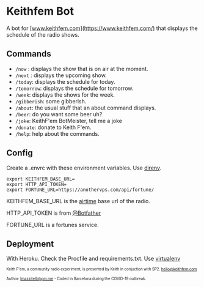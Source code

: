 # Keithfem Bot
A bot for [www.keithfem.com](https://www.keithfem.com/) that displays the schedule of the radio shows.

## Commands
* `/now` : displays the show that is on air at the moment.
* `/next` : displays the upcoming show.
* `/today`: displays the schedule for today.
* `/tomorrow`: displays the schedule for tomorrow.
* `/week`: displays the shows for the week.
* `/gibberish`: some gibberish.
* `/about`: the usual stuff that an about command displays.
* `/beer`: do you want some beer uh?
* `/joke`: KeithF'em BotMeister, tell me a joke
* `/donate`: donate to Keith F'em.
* `/help`: help about the commands.

## Config
Create a .envrc with these environment variables. Use [direnv](https://direnv.net/).

```
export KEITHFEM_BASE_URL=
export HTTP_API_TOKEN=
export FORTUNE_URL=https://anothervps.com/api/fortune/
```

KEITHFEM_BASE_URL is the [airtime](https://www.airtime.pro/) base url of the radio.

HTTP_API_TOKEN is from [@Botfather](https://web.telegram.org/#/im?p=@BotFather)

FORTUNE_URL is a fortunes service.

## Deployment

With Heroku. Check the Procfile and requirements.txt. Use [virtualenv](https://virtualenv.pypa.io/en/stable/)

<sub><sup>Keith F'em, a community radio experiment, is presented by Keith in conjuction with SP2. hello@keithfem.com</sup></sub>

<sub><sup>Author: lmazzitelli@pm.me - Coded in Barcelona during the COVID-19 outbreak.</sup></sub>
